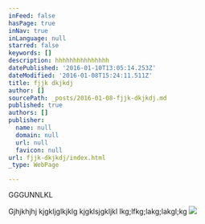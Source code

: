 ```yaml
---
inFeed: false
hasPage: true
inNav: true
inLanguage: null
starred: false
keywords: []
description: hhhhhhhhhhhhhhh
datePublished: '2016-01-10T13:05:14.253Z'
dateModified: '2016-01-08T15:24:11.511Z'
title: fjjk dkjkdj
author: []
sourcePath: _posts/2016-01-08-fjjk-dkjkdj.md
published: true
authors: []
publisher:
  name: null
  domain: null
  url: null
  favicon: null
url: fjjk-dkjkdj/index.html
_type: WebPage

---
```

GGGUNNLKL

Gjhjkhjhj kjgkljglkjklg kjgklsjgkljkl lkg;lfkg;lakg;lakgl;kg
![](https://the-grid-user-content.s3-us-west-2.amazonaws.com/74df1cb9-6c4b-4a92-a88c-d5ee2c40fe64.jpg)